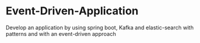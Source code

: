# Event-Driven-Application
Develop an application by using spring boot, Kafka and elastic-search with patterns and with an event-driven approach
